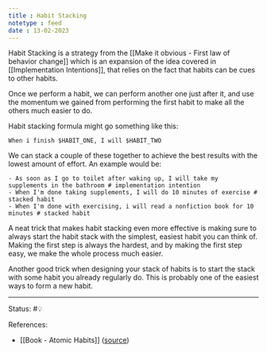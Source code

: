 ```yaml
---
title : Habit Stacking
notetype : feed
date : 13-02-2023
---
```


Habit Stacking is a strategy from the [[Make it obvious - First law of behavior change]] which is an expansion of the idea covered in [[Implementation Intentions]], that relies on the fact that habits can be cues to other habits.

Once we perform a habit, we can perform another one just after it, and use the momentum we gained from performing the first habit to make all the others much easier to do. 

Habit stacking formula might go something like this:
```
When i finish $HABIT_ONE, I will $HABIT_TWO
```

We can stack a couple of these together to achieve the best results with the lowest amount of effort. An example would be:
```
- As soon as I go to toilet after waking up, I will take my supplements in the bathroom # implementation intention
- When I'm done taking supplements, I will do 10 minutes of exercise # stacked habit
- When I'm done with exercising, i will read a nonfiction book for 10 minutes # stacked habit
```

A neat trick that makes habit stacking even more effective is making sure to always start the habit stack with the simplest, easiest habit you can think of. Making the first step is always the hardest, and by making the first step easy, we make the whole process much easier.

Another good trick when designing your stack of habits is to start the stack with some habit you already regularly do. This is probably one of the easiest ways to form a new habit.


-----

Status: #💡 

References:
- [[Book - Atomic Habits]] ([source](https://www.amazon.com/gp/product/0735211299/ref=as_li_qf_asin_il_tl))
